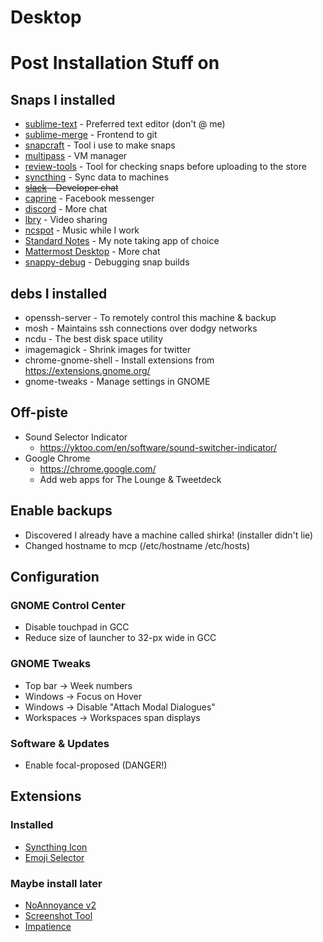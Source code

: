 # Desktop
# Post Installation Stuff on

## Snaps I installed

 * [sublime-text](https://snapcraft.io/sublime-text)  		- Preferred text editor (don't @ me)
 * [sublime-merge](https://snapcraft.io/sublime-merge) 		- Frontend to git
 * [snapcraft](https://snapcraft.io/snapcraft)     		- Tool i use to make snaps
 * [multipass](https://snapcraft.io/multipass)     		- VM manager
 * [review-tools](https://snapcraft.io/review-tools)    - Tool for checking snaps before uploading to the store
 * [syncthing](https://snapcraft.io/syncthing)     		- Sync data to machines
 * ~~[slack](https://snapcraft.io/slack)         		- Developer chat~~
 * [caprine](https://snapcraft.io/caprine)       		- Facebook messenger
 * [discord](https://snapcraft.io/discord)       		- More chat
 * [lbry](https://snapcraft.io/lbry)          		- Video sharing
 * [ncspot](https://snapcraft.io/ncspot)				- Music while I work
 * [Standard Notes](https://snapcraft.io/standard-notes) - My note taking app of choice
 * [Mattermost Desktop](https://snapcraft.io/mattermost-desktop) - More chat
 * [snappy-debug](https://snapcraft.io/snappy-debug) - Debugging snap builds

## debs I installed

 * openssh-server		- To remotely control this machine & backup
 * mosh					- Maintains ssh connections over dodgy networks
 * ncdu					- The best disk space utility
 * imagemagick			- Shrink images for twitter
 * chrome-gnome-shell	- Install extensions from https://extensions.gnome.org/
 * gnome-tweaks			- Manage settings in GNOME

## Off-piste

 * Sound Selector Indicator
    - https://yktoo.com/en/software/sound-switcher-indicator/
 * Google Chrome
 	- https://chrome.google.com/
    - Add web apps for The Lounge & Tweetdeck

## Enable backups

  - Discovered I already have a machine called shirka! (installer didn't lie)
  - Changed hostname to mcp (/etc/hostname /etc/hosts)

## Configuration

### GNOME Control Center

 * Disable touchpad in GCC
 * Reduce size of launcher to 32-px wide in GCC

### GNOME Tweaks

 * Top bar -> Week numbers
 * Windows -> Focus on Hover
 * Windows -> Disable "Attach Modal Dialogues"
 * Workspaces -> Workspaces span displays

### Software & Updates

 * Enable focal-proposed (DANGER!)

## Extensions

### Installed

 * [Syncthing Icon](https://extensions.gnome.org/extension/989/syncthing-icon/)
 * [Emoji Selector](https://extensions.gnome.org/extension/1162/emoji-selector/)

### Maybe install later

 * [NoAnnoyance v2](https://extensions.gnome.org/extension/2182/noannoyance/)
 * [Screenshot Tool](https://extensions.gnome.org/extension/1112/screenshot-tool/)
 * [Impatience](https://extensions.gnome.org/extension/277/impatience/)
